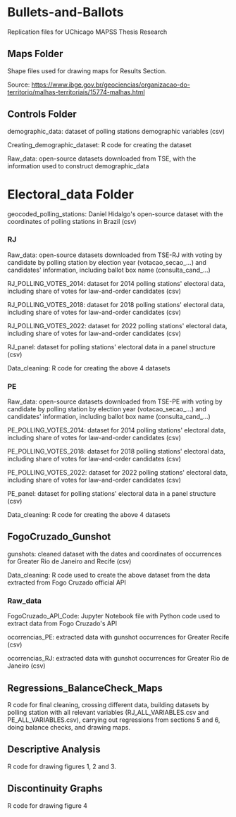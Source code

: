 # Bullets-and-Ballots
Replication files for UChicago MAPSS Thesis Research

## Maps Folder 
Shape files used for drawing maps for Results Section. 

Source: https://www.ibge.gov.br/geociencias/organizacao-do-territorio/malhas-territoriais/15774-malhas.html

## Controls Folder
demographic_data: dataset of polling stations demographic variables (csv)

Creating_demographic_dataset: R code for creating the dataset 

Raw_data: open-source datasets downloaded from TSE, with the information used to construct demographic_data 

# Electoral_data Folder 
geocoded_polling_stations: Daniel Hidalgo's open-source dataset with the coordinates of polling stations in Brazil (csv) 

### RJ 
Raw_data: open-source datasets downloaded from TSE-RJ with voting by candidate by polling station by election year (votacao_secao_...) and candidates' information, including ballot box name (consulta_cand_...)

RJ_POLLING_VOTES_2014: dataset for 2014 polling stations' electoral data, including share of votes for law-and-order candidates (csv)

RJ_POLLING_VOTES_2018: dataset for 2018 polling stations' electoral data, including share of votes for law-and-order candidates (csv)

RJ_POLLING_VOTES_2022: dataset for 2022 polling stations' electoral data, including share of votes for law-and-order candidates (csv)

RJ_panel: dataset for polling stations' electoral data in a panel structure (csv)

Data_cleaning: R code for creating the above 4 datasets

### PE 
Raw_data: open-source datasets downloaded from TSE-PE with voting by candidate by polling station by election year (votacao_secao_...) and candidates' information, including ballot box name (consulta_cand_...)

PE_POLLING_VOTES_2014: dataset for 2014 polling stations' electoral data, including share of votes for law-and-order candidates (csv)

PE_POLLING_VOTES_2018: dataset for 2018 polling stations' electoral data, including share of votes for law-and-order candidates (csv)

PE_POLLING_VOTES_2022: dataset for 2022 polling stations' electoral data, including share of votes for law-and-order candidates (csv)

PE_panel: dataset for polling stations' electoral data in a panel structure (csv)

Data_cleaning: R code for creating the above 4 datasets

## FogoCruzado_Gunshot

gunshots: cleaned dataset with the dates and coordinates of occurrences for Greater Rio de Janeiro and Recife (csv)

Data_cleaning: R code used to create the above dataset from the data extracted from Fogo Cruzado official API

### Raw_data 
FogoCruzado_API_Code: Jupyter Notebook file with Python code used to extract data from Fogo Cruzado's API

ocorrencias_PE: extracted data with gunshot occurrences for Greater Recife (csv)

ocorrencias_RJ:  extracted data with gunshot occurrences for Greater Rio de Janeiro (csv)

## Regressions_BalanceCheck_Maps 
R code for final cleaning, crossing different data, building datasets by polling station with all relevant variables (RJ_ALL_VARIABLES.csv and PE_ALL_VARIABLES.csv), carrying out regressions from sections 5 and 6, doing balance checks, and drawing maps.

## Descriptive Analysis 
R code for drawing figures 1, 2 and 3.

## Discontinuity Graphs 
R code for drawing figure 4


